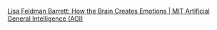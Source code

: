 [Lisa Feldman Barrett: How the Brain Creates Emotions | MIT Artificial General Intelligence (AGI)](https://www.youtube.com/watch?v=qwsft6tmvBA)

